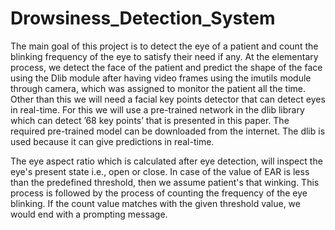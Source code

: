 # Drowsiness_Detection_System
The main goal of this project is to detect the eye of a patient and count the blinking frequency of the eye to satisfy their need if any. At the elementary process, we detect the face of the patient and predict the shape of the face using the Dlib module after having video frames using the imutils module through camera, which was assigned to monitor the patient all the time. Other than this we will need a facial key points detector that can detect eyes in real-time. For this we will use a pre-trained network in the dlib library which can detect ’68 key points’ that is presented in this paper. The required pre-trained model can be downloaded from the internet. The dlib is used because it can give predictions in real-time.


The eye aspect ratio which is calculated after eye detection, will inspect the eye's present state i.e., open or close. In case of the value of EAR is less than the predefined threshold, then we assume patient's that winking. This process is followed by the process of counting the frequency of the eye blinking. If the count value matches with the given threshold value, we would end with a prompting message.
